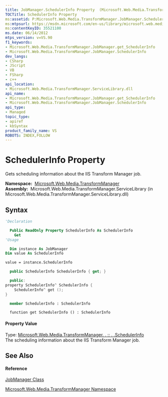 ```yaml
---
title: JobManager.SchedulerInfo Property  (Microsoft.Web.Media.TransformManager)
TOCTitle: SchedulerInfo Property
ms:assetid: P:Microsoft.Web.Media.TransformManager.JobManager.SchedulerInfo
ms:mtpsurl: https://msdn.microsoft.com/en-us/library/microsoft.web.media.transformmanager.jobmanager.schedulerinfo(v=VS.90)
ms:contentKeyID: 35521100
ms.date: 06/14/2012
mtps_version: v=VS.90
f1_keywords:
- Microsoft.Web.Media.TransformManager.JobManager.get_SchedulerInfo
- Microsoft.Web.Media.TransformManager.JobManager.SchedulerInfo
dev_langs:
- CSharp
- JScript
- VB
- FSharp
- c++
api_location:
- Microsoft.Web.Media.TransformManager.ServiceLibrary.dll
api_name:
- Microsoft.Web.Media.TransformManager.JobManager.get_SchedulerInfo
- Microsoft.Web.Media.TransformManager.JobManager.SchedulerInfo
api_type:
- Managed
topic_type:
- apiref
- kbSyntax
product_family_name: VS
ROBOTS: INDEX,FOLLOW
---
```


# SchedulerInfo Property

Gets scheduling information about the IIS Transform Manager job.

**Namespace:**  [Microsoft.Web.Media.TransformManager](microsoft-web-media-transformmanager-namespace.md)  
**Assembly:**  Microsoft.Web.Media.TransformManager.ServiceLibrary (in Microsoft.Web.Media.TransformManager.ServiceLibrary.dll)

## Syntax

``` vb
'Declaration

  Public ReadOnly Property SchedulerInfo As SchedulerInfo
    Get
'Usage

  Dim instance As JobManager
Dim value As SchedulerInfo

value = instance.SchedulerInfo
```

``` csharp
  public SchedulerInfo SchedulerInfo { get; }
```

``` c++
  public:
property SchedulerInfo^ SchedulerInfo {
    SchedulerInfo^ get ();
}
```

``` fsharp
  member SchedulerInfo : SchedulerInfo
```

``` jscript
  function get SchedulerInfo () : SchedulerInfo
```

#### Property Value

Type: [Microsoft.Web.Media.TransformManager. . :: . .SchedulerInfo](schedulerinfo-class-microsoft-web-media-transformmanager.md)  
The scheduling information about the IIS Transform Manager job.  

## See Also

#### Reference

[JobManager Class](jobmanager-class-microsoft-web-media-transformmanager.md)

[Microsoft.Web.Media.TransformManager Namespace](microsoft-web-media-transformmanager-namespace.md)

